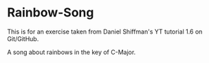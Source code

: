 # Rainbow-Song
This is for an exercise taken from Daniel Shiffman's YT tutorial 1.6 on Git/GitHub.

A song about rainbows in the key of C-Major.
